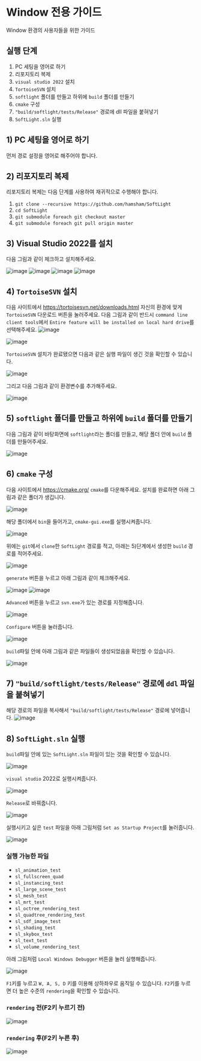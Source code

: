 # Window 전용 가이드
Window 환경의 사용자들을 위한 가이드



## 실행 단계
1. PC 세팅을 영어로 하기
2. 리포지토리 복제
3. `visual studio 2022` 설치
4. `TortoiseSVN` 설치
5. `softlight` 폴더를 만들고 하위에 `build` 폴더를 만들기
6. `cmake` 구성
7. `"build/softlight/tests/Release"` 경로에 dll 파일을 붙혀넣기
8. `SoftLight.sln` 실행



## 1) PC 세팅을 영어로 하기
먼저 경로 설정을 영어로 해주어야 합니다.



## 2) 리포지토리 복제
리포지토리 복제는 다음 단계를 사용하여 재귀적으로 수행해야 합니다.
1. `git clone --recursive https://github.com/hamsham/SoftLight`
2. `cd SoftLight`
3. `git submodule foreach git checkout master`
4. `git submodule foreach git pull origin master`


## 3) Visual Studio 2022를 설치
다음 그림과 같이 체크하고 설치해주세요.

![image](https://user-images.githubusercontent.com/91865644/144486940-f0da49bd-08bd-479c-8295-b17a0d5bc41c.png)
![image](https://user-images.githubusercontent.com/91865644/144487118-747c143a-5f22-49d5-b8e6-ca8a2f4b7bd1.png)
![image](https://user-images.githubusercontent.com/91865644/144487136-898fcac4-7c5d-429d-a829-ef9c9ccb5edd.png)
![image](https://user-images.githubusercontent.com/91865644/144487140-2833750c-f4d0-4fc5-a7c9-a555f6f1cfa9.png)



## 4) `TortoiseSVN` 설치
다음 사이트에서 https://tortoisesvn.net/downloads.html 자신의 환경에 맞게 `TortoiseSVN` 다운로드 버튼을 눌러주세요. 
다음 그림과 같이 반드시 `command line client tools`에서 `Entire feature will be installed on local hard drive`를 선택해주세요.
![image](https://user-images.githubusercontent.com/91865644/144487317-b4661661-f50b-4c00-8426-579526968af5.png)

![image](https://user-images.githubusercontent.com/91865644/144487328-a7907c1c-07c4-47e0-b7fb-13a48c16211c.png)

`TortoiseSVN` 설치가 완료됐으면 다음과 같은 실행 파일이 생긴 것을 확인할 수 있습니다.

![image](https://user-images.githubusercontent.com/91865644/144487391-24086dc2-3a09-4bd3-b085-0da912ea5349.png)

그리고 다음 그림과 같이 환경변수를 추가해주세요.

![image](https://user-images.githubusercontent.com/91865644/144487427-2587453e-75ab-41fc-acc0-23819531829b.png)



## 5) `softlight` 폴더를 만들고 하위에 `build` 폴더를 만들기
다음 그림과 같이 바탕화면에 `softlight`라는 폴더를 만들고, 해당 폴더 안에 `build` 폴더를 만들어주세요.

![image](https://user-images.githubusercontent.com/91865644/144487663-874f608b-4c3f-486d-a840-63ec85684a7b.png)




## 6) `cmake` 구성
다음 사이트에서 https://cmake.org/ `cmake`를 다운해주세요.
설치를 완료하면 아래 그림과 같은 폴더가 생깁니다. 

![image](https://user-images.githubusercontent.com/91865644/144488392-7e77c9b1-ffbf-4aed-b45a-87c9c162cee6.png)

해당 폴더에서 `bin`을 들어가고, `cmake-gui.exe`를 실행시켜줍니다.

![image](https://user-images.githubusercontent.com/91865644/144488464-ca72e6c4-0fe4-4ed6-b37a-4a25391f4a0d.png)

위에는 `git`에서 `clone`한 `SoftLight` 경로를 적고, 아래는 5)단계에서 생성한 `build` 경로를 적어주세요.

![image](https://user-images.githubusercontent.com/91865644/144488621-8c6b31df-c62b-4070-a58f-913a55604377.png)

`generate` 버튼을 누르고 아래 그림과 같이 체크해주세요.

![image](https://user-images.githubusercontent.com/91865644/144488767-88a74775-364b-4c34-b5b1-2e238d3e9630.png)
![image](https://user-images.githubusercontent.com/91865644/144488863-0e6b0953-6f85-4d1a-a991-3ccf3165336f.png)

`Advanced` 버튼을 누르고 `svn.exe`가 있는 경로를 지정해줍니다.

![image](https://user-images.githubusercontent.com/91865644/144488974-7ed1b3bb-751e-4a15-895c-6661ba403c34.png)

`Configure` 버튼을 눌러줍니다.

![image](https://user-images.githubusercontent.com/91865644/144489060-6f241123-f41e-4ff8-9f82-575885389503.png)

`build`파일 안에 아래 그림과 같은 파일들이 생성되었음을 확인할 수 있습니다.

![image](https://user-images.githubusercontent.com/91865644/144489220-33be66f5-588f-4679-acbe-ebd2d0231a9d.png)





## 7) `"build/softlight/tests/Release"` 경로에 `ddl` 파일을 붙혀넣기
해당 경로의 파일을 복사해서 `"build/softlight/tests/Release"` 경로에 넣어줍니다.
![image](https://user-images.githubusercontent.com/91865644/144489374-01d739eb-f0cd-4d0e-89b8-c74c177f97bd.png)




## 8) `SoftLight.sln` 실행
`build`파일 안에 있는 `SoftLight.sln` 파일이 있는 것을 확인할 수 있습니다.

![image](https://user-images.githubusercontent.com/91865644/144489570-eab54934-ad38-43d9-bb29-be1398603a25.png)

`visual studio` 2022로 실행시켜줍니다.

![image](https://user-images.githubusercontent.com/91865644/144489581-dd75e6d5-c047-48e3-9a08-1d943483eda3.png)

`Release`로 바꿔줍니다.

![image](https://user-images.githubusercontent.com/91865644/144489645-70a53cd8-ec06-4291-bb19-8a5986a8b34c.png)

실행시키고 싶은 `test` 파일을 아래 그림처럼 `Set as Startup Project`를 눌러줍니다.


![image](https://user-images.githubusercontent.com/91865644/144489720-7ed14f49-b240-4bb9-9ed9-1218d67ac918.png)

### 실행 가능한 파일

- `sl_animation_test`
- `sl_fullscreen_quad`
- `sl_instancing_test`
- `sl_large_scene_test`
- `sl_mesh_test`
- `sl_mrt_test`
- `sl_octree_rendering_test`
- `sl_quadtree_rendering_test`
- `sl_sdf_image_test`
- `sl_shading_test`
- `sl_skybox_test`
- `sl_text_test`
- `sl_volume_rendering_test`

아래 그림처럼 `Local Windows Debugger` 버튼을 눌러 실행해줍니다.

![image](https://user-images.githubusercontent.com/91865644/144490008-8a523c32-dbe5-48ee-8909-7f6a027fe642.png)


`F1`키를 누르고 `W, A, S, D` 키를 이용해 상하좌우로 움직일 수 있습니다.
`F2`키를 누르면 더 높은 수준의 `rendering`을 확인할 수 있습니다.
### `rendering` 전(F2키 누르기 전)

![image](https://user-images.githubusercontent.com/91865644/144490176-25bd2915-87af-44e1-b24f-fd2bc05fde1c.png)

### `rendering` 후(F2키 누른 후)

![image](https://user-images.githubusercontent.com/91865644/144490192-5f40a545-dc7c-4f76-ae5d-b2f94345dbcb.png)



